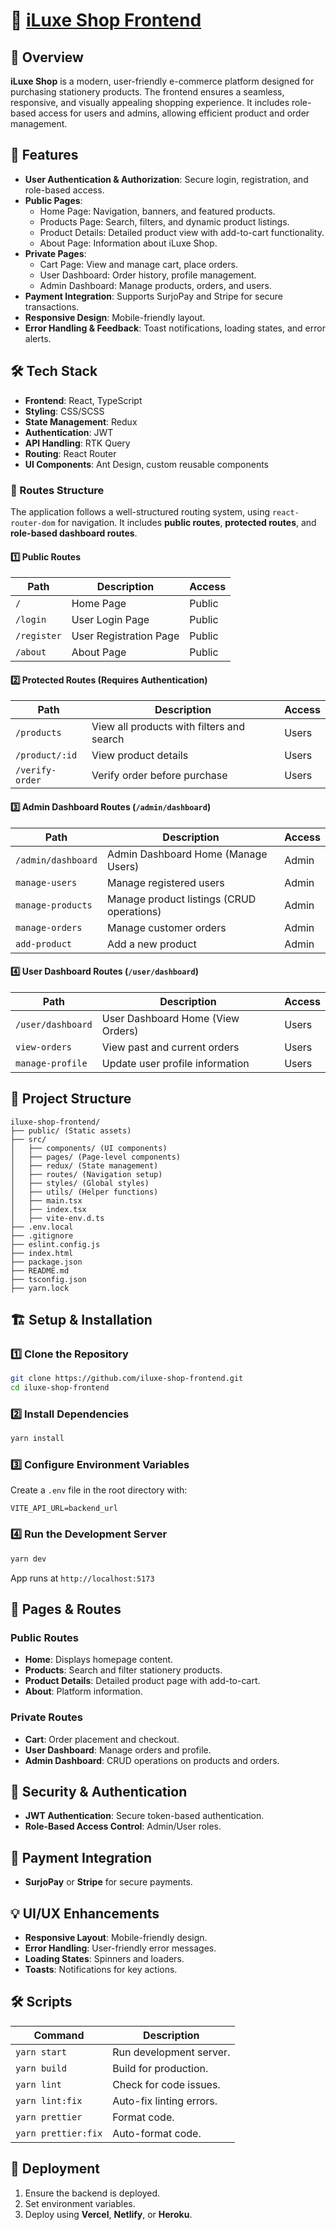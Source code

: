 # 📝 [iLuxe Shop Frontend](https://iluxe-shop-frontend.vercel.app/)

## 📌 Overview
**iLuxe Shop** is a modern, user-friendly e-commerce platform designed for purchasing stationery products. The frontend ensures a seamless, responsive, and visually appealing shopping experience. It includes role-based access for users and admins, allowing efficient product and order management.

## 🚀 Features
- **User Authentication & Authorization**: Secure login, registration, and role-based access.
- **Public Pages**:
  - Home Page: Navigation, banners, and featured products.
  - Products Page: Search, filters, and dynamic product listings.
  - Product Details: Detailed product view with add-to-cart functionality.
  - About Page: Information about iLuxe Shop.
- **Private Pages**:
  - Cart Page: View and manage cart, place orders.
  - User Dashboard: Order history, profile management.
  - Admin Dashboard: Manage products, orders, and users.
- **Payment Integration**: Supports SurjoPay and Stripe for secure transactions.
- **Responsive Design**: Mobile-friendly layout.
- **Error Handling & Feedback**: Toast notifications, loading states, and error alerts.

## 🛠️ Tech Stack
- **Frontend**: React, TypeScript
- **Styling**: CSS/SCSS
- **State Management**: Redux
- **Authentication**: JWT
- **API Handling**: RTK Query
- **Routing**: React Router
- **UI Components**: Ant Design, custom reusable components

### 📌 Routes Structure

The application follows a well-structured routing system, using `react-router-dom` for navigation. It includes **public routes**, **protected routes**, and **role-based dashboard routes**.

#### **1️⃣ Public Routes**
| Path             | Description                                     | Access  |
|-----------------|-------------------------------------------------|---------|
| `/`            | Home Page                                       | Public  |
| `/login`       | User Login Page                                 | Public  |
| `/register`    | User Registration Page                          | Public  |
| `/about`       | About Page                                      | Public  |

#### **2️⃣ Protected Routes (Requires Authentication)**
| Path               | Description                                      | Access   |
|-------------------|------------------------------------------------|---------|
| `/products`      | View all products with filters and search       | Users   |
| `/product/:id`   | View product details                            | Users   |
| `/verify-order`  | Verify order before purchase                    | Users   |

#### **3️⃣ Admin Dashboard Routes (`/admin/dashboard`)**
| Path               | Description                                     | Access   |
|-------------------|-------------------------------------------------|---------|
| `/admin/dashboard` | Admin Dashboard Home (Manage Users)            | Admin    |
| `manage-users`    | Manage registered users                         | Admin    |
| `manage-products` | Manage product listings (CRUD operations)       | Admin    |
| `manage-orders`   | Manage customer orders                          | Admin    |
| `add-product`     | Add a new product                               | Admin    |

#### **4️⃣ User Dashboard Routes (`/user/dashboard`)**
| Path              | Description                                     | Access   |
|------------------|-------------------------------------------------|---------|
| `/user/dashboard` | User Dashboard Home (View Orders)              | Users    |
| `view-orders`    | View past and current orders                    | Users    |
| `manage-profile` | Update user profile information                 | Users    |

## 📂 Project Structure
```
iluxe-shop-frontend/
├── public/ (Static assets)
├── src/
│   ├── components/ (UI components)
│   ├── pages/ (Page-level components)
│   ├── redux/ (State management)
│   ├── routes/ (Navigation setup)
│   ├── styles/ (Global styles)
│   ├── utils/ (Helper functions)
│   ├── main.tsx
│   ├── index.tsx
│   ├── vite-env.d.ts
├── .env.local
├── .gitignore
├── eslint.config.js
├── index.html
├── package.json
├── README.md
├── tsconfig.json
├── yarn.lock
```

## 🏗️ Setup & Installation

### 1️⃣ Clone the Repository
```sh
git clone https://github.com/iluxe-shop-frontend.git
cd iluxe-shop-frontend
```

### 2️⃣ Install Dependencies
```sh
yarn install
```

### 3️⃣ Configure Environment Variables
Create a `.env` file in the root directory with:
```env
VITE_API_URL=backend_url
```

### 4️⃣ Run the Development Server
```sh
yarn dev
```
App runs at `http://localhost:5173`

## 📌 Pages & Routes

### Public Routes
- **Home**: Displays homepage content.
- **Products**: Search and filter stationery products.
- **Product Details**: Detailed product page with add-to-cart.
- **About**: Platform information.

### Private Routes
- **Cart**: Order placement and checkout.
- **User Dashboard**: Manage orders and profile.
- **Admin Dashboard**: CRUD operations on products and orders.

## 🔐 Security & Authentication
- **JWT Authentication**: Secure token-based authentication.
- **Role-Based Access Control**: Admin/User roles.

## 🛒 Payment Integration
- **SurjoPay** or **Stripe** for secure payments.

## 💡 UI/UX Enhancements
- **Responsive Layout**: Mobile-friendly design.
- **Error Handling**: User-friendly error messages.
- **Loading States**: Spinners and loaders.
- **Toasts**: Notifications for key actions.

## 🛠️ Scripts

| Command           | Description |
|------------------|-------------|
| `yarn start`    | Run development server. |
| `yarn build`    | Build for production. |
| `yarn lint`     | Check for code issues. |
| `yarn lint:fix` | Auto-fix linting errors. |
| `yarn prettier` | Format code. |
| `yarn prettier:fix` | Auto-format code. |

## 🚀 Deployment
1. Ensure the backend is deployed.
2. Set environment variables.
3. Deploy using **Vercel**, **Netlify**, or **Heroku**.
